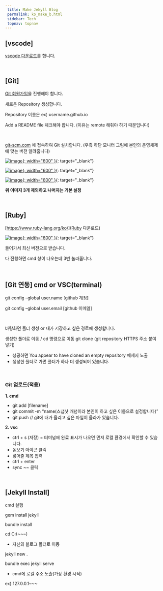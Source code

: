 ```yaml
---
 title: Make Jekyll Blog
 permalink: ko_make_b.html
 sidebar: Tech
 topnav: topnav
---
```




## [vscode]

[vscode 다운로드](https://code.visualstudio.com/download)를 합니다.

<br />

## [Git]


[Git 회원가입](https://github.com/signup?ref_cta=Sign+up&ref_loc=header+logged+out&ref_page=%2F&source=header-home)을 진행해야 합니다.

새로운 Repository 생성합니다.

Repository 이름은 ex) username.github.io

Add a README file 체크해야 합니다. (이유는 remote 해줘야 하기 때문입니다)

<br />

[git-scm.com](git-scm.com) 에 접속하여 Git 설치합니다. (우측 하단 모니터 그림에 본인의 운영체제에 맞는 버전 알려줍니다)

[![image](/docs/images/Tech/Jekyll_Blog/Blog_1.PNG){: width="600" }](/docs/images/Tech/Jekyll_Blog/Blog_1.PNG){: target="_blank"}

[![image](/docs/images/Tech/Jekyll_Blog/Blog_2.PNG){: width="600" }](/docs/images/Tech/Jekyll_Blog/Blog_2.PNG){: target="_blank"}

[![image](/docs/images/Tech/Jekyll_Blog/Blog_3.PNG){: width="600" }](/docs/images/Tech/Jekyll_Blog/Blog_3.PNG){: target="_blank"}

**위 이미지 3개 제외하고 나머지는 기본 설정**

<br />

## [Ruby]
[https://www.ruby-lang.org/ko/](Ruby 다운로드)

[![image](/docs/images/Tech/Jekyll_Blog/Blog_4.PNG){: width="600" }](/docs/images/Tech/Jekyll_Blog/Blog_4.PNG){: target="_blank"}

들어가서 최신 버전으로 받습니다.

다 진행하면 cmd 창이 나오는데 3번 눌러줍니다.

<br />

## [Git 연동] cmd or VSC(terminal)

 git config –global user.name [github 계정]

 git config –global user.email [github 이메일]

 <br />

 바탕화면 폴더 생성 or 내가 저장하고 싶은 경로에 생성합니다.

 생성한 폴더로 이동 / cd 명령으로 이동
 git clone (git repository HTTPS 주소 붙여넣기)
   - 성공하면 You appear to have cloned an empty repository 메세지 노출
   - 생성한 폴더로 가면 폴더가 하나 더 생성되어 있습니다.

<br />

### Git 업로드(적용)

**1. cmd**
   - git add [filename]
   - git commit -m “name(스냅샷 개념이라 본인이 하고 싶은 이름으로 설정합니다)”
   - git push // git에 내가 올리고 싶은 파일이 올라가 있습니다.

**2. vsc**

   - ctrl + s (저장) = 터미널에 완료 표시가 나오면 먼저 로컬 환경에서 확인할 수 있습니다.
   - 돋보기 아이콘 클릭
   - 넣어줄 제목 입력
   - ctrl + enter
   - sync ~~ 클릭

<br />

## [Jekyll Install]
cmd 실행

gem install jekyll

bundle install


cd C:\(~~~)
   - 자신의 블로그 폴더로 이동


jekyll new .

bundle exec jekyll serve
   - cmd에 로컬 주소 노출(가상 환경 시작)
   
   ex) 127.0.0.1~~~
